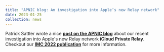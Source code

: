 ```yaml
---
title: "APNIC blog: An investigation into Apple’s new Relay network"
date: 2023-01-25
collection: news
---
```

Patrick Sattler wrote a nice <b><a href="https://blog.apnic.net/2023/01/25/an-investigation-into-apples-new-relay-network/">post on the APNIC blog</a></b> about our recent investigation into Apple's new Relay network <b>iCloud Private Relay</b>.
Checkout our <b><a href="/publication/2022-10-25-Towards-a-Tectonic-Traffic-Shift-Investigating-Apples-New-Relay-Network">IMC 2022 publication</a></b> for more information.
